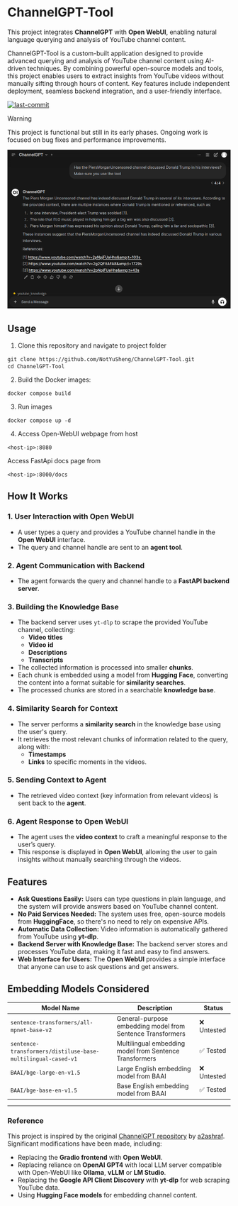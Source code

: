 # ChannelGPT-Tool
This project integrates **ChannelGPT** with **Open WebUI**, enabling natural language querying and analysis of YouTube channel content. 

ChannelGPT-Tool is a custom-built application designed to provide advanced querying and analysis of YouTube channel content using AI-driven techniques. By combining powerful open-source models and tools, this project enables users to extract insights from YouTube videos without manually sifting through hours of content. Key features include independent deployment, seamless backend integration, and a user-friendly interface.

<a href="#"><img alt="last-commit" src="https://img.shields.io/github/last-commit/NotYuSheng/ChannelGPT?color=red"></a>

> [!WARNING]
> This project is functional but still in its early phases. Ongoing work is focused on bug fixes and performance improvements.

<div align="center">
  <img src="sample-img/Response-Sample.png" alt="Demo image" />
</div>

## Usage
1.  Clone this repository and navigate to project folder
```
git clone https://github.com/NotYuSheng/ChannelGPT-Tool.git
cd ChannelGPT-Tool
```

2.  Build the Docker images:
```
docker compose build
```

3.  Run images
```
docker compose up -d
```

4.  Access Open-WebUI webpage from host
```
<host-ip>:8080
```

Access FastApi docs page from
```
<host-ip>:8000/docs
```

## How It Works

### 1. User Interaction with Open WebUI
- A user types a query and provides a YouTube channel handle in the **Open WebUI** interface.
- The query and channel handle are sent to an **agent tool**.

### 2. Agent Communication with Backend
- The agent forwards the query and channel handle to a **FastAPI backend server**.

### 3. Building the Knowledge Base
- The backend server uses `yt-dlp` to scrape the provided YouTube channel, collecting:
  - **Video titles**
  - **Video id**
  - **Descriptions**
  - **Transcripts**
- The collected information is processed into smaller **chunks**.
- Each chunk is embedded using a model from **Hugging Face**, converting the content into a format suitable for **similarity searches**.
- The processed chunks are stored in a searchable **knowledge base**.

### 4. Similarity Search for Context
- The server performs a **similarity search** in the knowledge base using the user's query.
- It retrieves the most relevant chunks of information related to the query, along with:
  - **Timestamps**
  - **Links** to specific moments in the videos.

### 5. Sending Context to Agent
- The retrieved video context (key information from relevant videos) is sent back to the **agent**.

### 6. Agent Response to Open WebUI
- The agent uses the **video context** to craft a meaningful response to the user’s query.
- This response is displayed in **Open WebUI**, allowing the user to gain insights without manually searching through the videos.

## Features

- **Ask Questions Easily:** Users can type questions in plain language, and the system will provide answers based on YouTube channel content.
- **No Paid Services Needed:** The system uses free, open-source models from **HuggingFace**, so there's no need to rely on expensive APIs.
- **Automatic Data Collection:** Video information is automatically gathered from YouTube using **yt-dlp**.
- **Backend Server with Knowledge Base:** The backend server stores and processes YouTube data, making it fast and easy to find answers.
- **Web Interface for Users:** The **Open WebUI** provides a simple interface that anyone can use to ask questions and get answers.

## Embedding Models Considered

| Model Name                                                   | Description                                                | Status      |
|--------------------------------------------------------------|------------------------------------------------------------|-------------|
| `sentence-transformers/all-mpnet-base-v2`                    | General-purpose embedding model from Sentence Transformers | ❌ Untested |
| `sentence-transformers/distiluse-base-multilingual-cased-v1` | Multilingual embedding model from Sentence Transformers    | ✅ Tested   |
| `BAAI/bge-large-en-v1.5`                                     | Large English embedding model from BAAI                    | ❌ Untested |
| `BAAI/bge-base-en-v1.5`                                      | Base English embedding model from BAAI                     | ✅ Tested   |

---

### Reference
This project is inspired by the original [ChannelGPT repository](https://github.com/a2ashraf/ChannelGPT) by [a2ashraf](https://github.com/a2ashraf). Significant modifications have been made, including:

- Replacing the **Gradio frontend** with **Open WebUI**.
- Replacing reliance on **OpenAI GPT4** with local LLM server compatible with Open-WebUI like **Ollama**, **vLLM** or **LM Studio**.
- Replacing the **Google API Client Discovery** with **yt-dlp** for web scraping YouTube data.
- Using **Hugging Face models** for embedding channel content.

